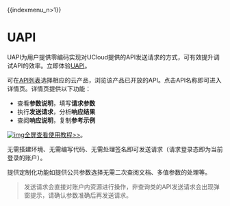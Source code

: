 {{indexmenu_n>1}}

# UAPI

UAPI为用户提供零编码实现对UCloud提供的API发送请求的方式，可有效提升调试API的效率。立即体验[UAPI](<https://console.ucloud.cn/uapi/ucloudapi>)。

可在[API列表](https://console.ucloud.cn/uapi/ucloudapi)选择相应的云产品，浏览该产品已开放的API。点击API名称即可进入详情页。详情页提供以下功能：

- 查看**参数说明**，填写**请求参数**
- 执行**发送请求**，分析**响应结果**
- 查阅**响应说明**，复制**参考示例**

[![img](https://camo.githubusercontent.com/d8d7b85b5bd91214e4a2151b59c20c1f719cf8cb/68747470733a2f2f7374617469632e75636c6f75642e636e2f39663931353237303061353134366630386537303738376231643461646431392e676966)](https://camo.githubusercontent.com/d8d7b85b5bd91214e4a2151b59c20c1f719cf8cb/68747470733a2f2f7374617469632e75636c6f75642e636e2f39663931353237303061353134366630386537303738376231643461646431392e676966)[全屏查看使用教程>>](https://static.ucloud.cn/9f9152700a5146f08e70787b1d4add19.gif)。

无需搭建环境、无需编写代码、无需处理签名即可发送请求（请求登录态即为当前登录的账户）。

提供定制化功能如提供公共参数选择无需二次查阅文档、多值参数的处理等。

> 发送请求会直接对账户内资源进行操作，非查询类的API发送请求会出现弹窗提示，请确认参数准确后再发送请求。
